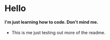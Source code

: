 # Hello
#### I'm just learning how to code. Don't mind me.

- This is me just testing out more of the readme. 
